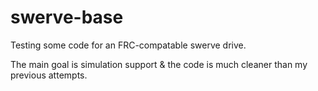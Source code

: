 # swerve-base
Testing some code for an FRC-compatable swerve drive.

The main goal is simulation support & the code is much cleaner than my previous attempts.

